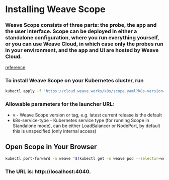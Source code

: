 # Installing Weave Scope
### Weave Scope consists of three parts: the probe, the app and the user interface. Scope can be deployed in either a standalone configuration, where you run everything yourself, or you can use Weave Cloud, in which case only the probes run in your environment, and the app and UI are hosted by Weave Cloud.

[reference](https://www.weave.works/docs/scope/latest/installing/#k8s)

### To install Weave Scope on your Kubernetes cluster, run


```bash
kubectl apply -f "https://cloud.weave.works/k8s/scope.yaml?k8s-version=$(kubectl version | base64 | tr -d '\n')"
```

### Allowable parameters for the launcher URL:

 - v - Weave Scope version or tag, e.g. latest current release is the default
 - k8s-service-type - Kubernetes service type (for running Scope in Standalone mode), can be either LoadBalancer or NodePort, by default this is unspecified (only internal access)

## Open Scope in Your Browser
```bash
kubectl port-forward -n weave "$(kubectl get -n weave pod --selector=weave-scope-component=app -o jsonpath='{.items..metadata.name}')" 4040
```

### The URL is: http://localhost:4040.

